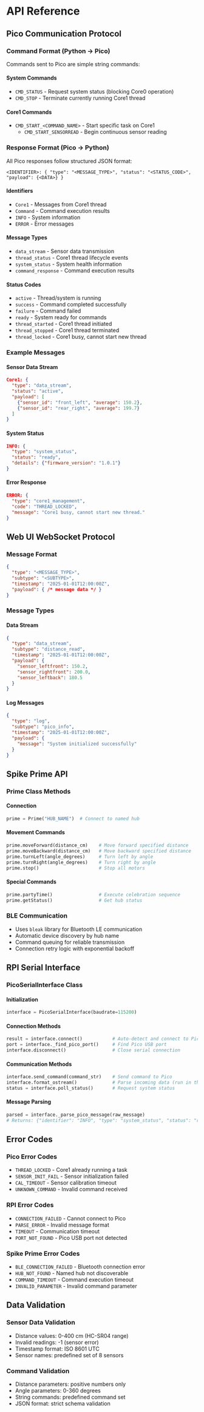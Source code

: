 # API Reference

## Pico Communication Protocol

### Command Format (Python → Pico)
Commands sent to Pico are simple string commands:

#### System Commands
- `CMD_STATUS` - Request system status (blocking Core0 operation)
- `CMD_STOP` - Terminate currently running Core1 thread

#### Core1 Commands  
- `CMD_START_<COMMAND_NAME>` - Start specific task on Core1
  - `CMD_START_SENSORREAD` - Begin continuous sensor reading

### Response Format (Pico → Python)
All Pico responses follow structured JSON format:

```
<IDENTIFIER>: { "type": "<MESSAGE_TYPE>", "status": "<STATUS_CODE>", "payload": {<DATA>} }
```

#### Identifiers
- `Core1` - Messages from Core1 thread
- `Command` - Command execution results  
- `INFO` - System information
- `ERROR` - Error messages

#### Message Types
- `data_stream` - Sensor data transmission
- `thread_status` - Core1 thread lifecycle events
- `system_status` - System health information
- `command_response` - Command execution results

#### Status Codes
- `active` - Thread/system is running
- `success` - Command completed successfully
- `failure` - Command failed
- `ready` - System ready for commands
- `thread_started` - Core1 thread initiated
- `thread_stopped` - Core1 thread terminated
- `thread_locked` - Core1 busy, cannot start new thread

### Example Messages

#### Sensor Data Stream
```json
Core1: {
  "type": "data_stream",
  "status": "active", 
  "payload": [
    {"sensor_id": "front_left", "average": 150.2},
    {"sensor_id": "rear_right", "average": 199.7}
  ]
}
```

#### System Status
```json
INFO: {
  "type": "system_status",
  "status": "ready",
  "details": {"firmware_version": "1.0.1"}
}
```

#### Error Response
```json
ERROR: {
  "type": "core1_management",
  "code": "THREAD_LOCKED",
  "message": "Core1 busy, cannot start new thread."
}
```

## Web UI WebSocket Protocol

### Message Format
```json
{
  "type": "<MESSAGE_TYPE>",
  "subtype": "<SUBTYPE>", 
  "timestamp": "2025-01-01T12:00:00Z",
  "payload": { /* message data */ }
}
```

### Message Types

#### Data Stream
```json
{
  "type": "data_stream",
  "subtype": "distance_read",
  "timestamp": "2025-01-01T12:00:00Z",
  "payload": {
    "sensor_leftfront": 150.2,
    "sensor_rightfront": 200.0,
    "sensor_leftback": 180.5
  }
}
```

#### Log Messages
```json
{
  "type": "log",
  "subtype": "pico_info",
  "timestamp": "2025-01-01T12:00:00Z", 
  "payload": {
    "message": "System initialized successfully"
  }
}
```

## Spike Prime API

### Prime Class Methods

#### Connection
```python
prime = Prime("HUB_NAME")  # Connect to named hub
```

#### Movement Commands
```python
prime.moveForward(distance_cm)    # Move forward specified distance
prime.moveBackward(distance_cm)   # Move backward specified distance  
prime.turnLeft(angle_degrees)     # Turn left by angle
prime.turnRight(angle_degrees)    # Turn right by angle
prime.stop()                      # Stop all motors
```

#### Special Commands
```python
prime.partyTime()                 # Execute celebration sequence
prime.getStatus()                 # Get hub status
```

### BLE Communication
- Uses `bleak` library for Bluetooth LE communication
- Automatic device discovery by hub name
- Command queuing for reliable transmission
- Connection retry logic with exponential backoff

## RPI Serial Interface

### PicoSerialInterface Class

#### Initialization
```python
interface = PicoSerialInterface(baudrate=115200)
```

#### Connection Methods
```python
result = interface.connect()           # Auto-detect and connect to Pico
port = interface._find_pico_port()     # Find Pico USB port
interface.disconnect()                 # Close serial connection
```

#### Communication Methods
```python
interface.send_command(command_str)    # Send command to Pico
interface.format_ostream()             # Parse incoming data (run in thread)
status = interface.poll_status()       # Request system status
```

#### Message Parsing
```python
parsed = interface._parse_pico_message(raw_message)
# Returns: {"identifier": "INFO", "type": "system_status", "status": "ready"}
```

## Error Codes

### Pico Error Codes
- `THREAD_LOCKED` - Core1 already running a task
- `SENSOR_INIT_FAIL` - Sensor initialization failed
- `CAL_TIMEOUT` - Sensor calibration timeout
- `UNKNOWN_COMMAND` - Invalid command received

### RPI Error Codes
- `CONNECTION_FAILED` - Cannot connect to Pico
- `PARSE_ERROR` - Invalid message format
- `TIMEOUT` - Communication timeout
- `PORT_NOT_FOUND` - Pico USB port not detected

### Spike Prime Error Codes
- `BLE_CONNECTION_FAILED` - Bluetooth connection error
- `HUB_NOT_FOUND` - Named hub not discoverable
- `COMMAND_TIMEOUT` - Command execution timeout
- `INVALID_PARAMETER` - Invalid command parameter

## Data Validation

### Sensor Data Validation
- Distance values: 0-400 cm (HC-SR04 range)
- Invalid readings: -1 (sensor error)
- Timestamp format: ISO 8601 UTC
- Sensor names: predefined set of 8 sensors

### Command Validation
- Distance parameters: positive numbers only
- Angle parameters: 0-360 degrees
- String commands: predefined command set
- JSON format: strict schema validation